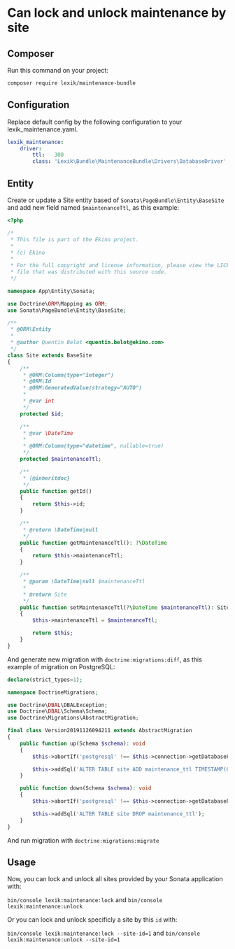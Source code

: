 # Can lock and unlock maintenance by site

## Composer

Run this command on your project:

```bash
composer require lexik/maintenance-bundle
```

## Configuration

Replace default config by the following configuration to your lexik_maintenance.yaml.

```yaml
lexik_maintenance:
    driver:
        ttl:   300
        class: 'Lexik\Bundle\MaintenanceBundle\Drivers\DatabaseDriver'
```

## Entity

Create or update a Site entity based of `Sonata\PageBundle\Entity\BaseSite` and add new field named `$maintenanceTtl`, as this example:

```php
<?php

/*
 * This file is part of the Ekino project.
 *
 * (c) Ekino
 *
 * For the full copyright and license information, please view the LICENSE
 * file that was distributed with this source code.
 */

namespace App\Entity\Sonata;

use Doctrine\ORM\Mapping as ORM;
use Sonata\PageBundle\Entity\BaseSite;

/**
 * @ORM\Entity
 *
 * @author Quentin Belot <quentin.belot@ekino.com>
 */
class Site extends BaseSite
{
    /**
     * @ORM\Column(type="integer")
     * @ORM\Id
     * @ORM\GeneratedValue(strategy="AUTO")
     *
     * @var int
     */
    protected $id;

    /**
     * @var \DateTime
     *
     * @ORM\Column(type="datetime", nullable=true)
     */
    protected $maintenanceTtl;

    /**
     * {@inheritdoc}
     */
    public function getId()
    {
        return $this->id;
    }

    /**
     * @return \DateTime|null
     */
    public function getMaintenanceTtl(): ?\DateTime
    {
        return $this->maintenanceTtl;
    }

    /**
     * @param \DateTime|null $maintenanceTtl
     *
     * @return Site
     */
    public function setMaintenanceTtl(?\DateTime $maintenanceTtl): Site
    {
        $this->maintenanceTtl = $maintenanceTtl;

        return $this;
    }
}
```

And generate new migration with `doctrine:migrations:diff`, as this example of migration on PostgreSQL:

```php
declare(strict_types=1);

namespace DoctrineMigrations;

use Doctrine\DBAL\DBALException;
use Doctrine\DBAL\Schema\Schema;
use Doctrine\Migrations\AbstractMigration;

final class Version20191126094211 extends AbstractMigration
{
    public function up(Schema $schema): void
    {
        $this->abortIf('postgresql' !== $this->connection->getDatabasePlatform()->getName(), 'Migration can only be executed safely on \'postgresql\'.');

        $this->addSql('ALTER TABLE site ADD maintenance_ttl TIMESTAMP(0) WITHOUT TIME ZONE DEFAULT NULL');
    }

    public function down(Schema $schema): void
    {
        $this->abortIf('postgresql' !== $this->connection->getDatabasePlatform()->getName(), 'Migration can only be executed safely on \'postgresql\'.');

        $this->addSql('ALTER TABLE site DROP maintenance_ttl');
    }
}
```

And run migration with `doctrine:migrations:migrate`

## Usage

Now, you can lock and unlock all sites provided by your Sonata application with:

`bin/console lexik:maintenance:lock` and `bin/console lexik:maintenance:unlock`

Or you can lock and unlock specificly a site by this `id` with:

`bin/console lexik:maintenance:lock --site-id=1` and `bin/console lexik:maintenance:unlock --site-id=1`
